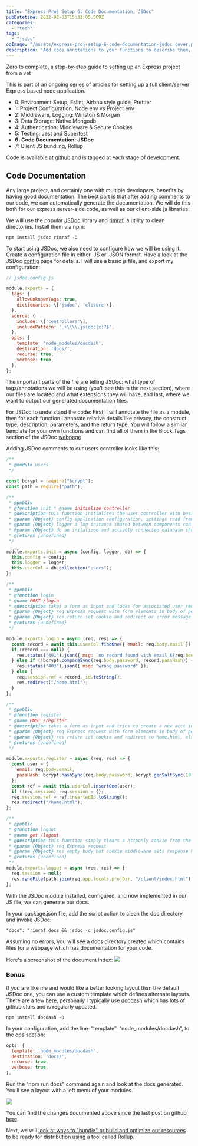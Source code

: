 ```yaml
---
title: "Express Proj Setup 6: Code Documentation, JSDoc"
pubDatetime: 2022-02-03T15:33:05.569Z
categories:
  - "tech"
tags:
  - "jsdoc"
ogImage: "/assets/express-proj-setup-6-code-documentation-jsdoc_cover.png"
description: "Add code annotations to your functions to describe them, and use JSDoc to automaticlly generate html/css documentation."
---
```


Zero to complete, a step-by-step guide to setting up an Express project from a vet

This is part of an ongoing series of articles for setting up a full client/server Express based node application.

- 0: Environment Setup, Eslint, Airbnb style guide, Prettier
- 1: Project Configuration, Node env vs Project env
- 2: Middleware, Logging: Winston & Morgan
- 3: Data Storage: Native Mongodb
- 4: Authentication: Middleware & Secure Cookies
- 5: Testing: Jest and Supertest
- **6: Code Documentation: JSDoc**
- 7: Client JS bundling, Rollup

Code is available at [github](https://github.com/paultman/full-express-setup) and is tagged at each stage of development.

## Code Documentation

Any large project, and certainly one with multiple developers, benefits by having good documentation. The best part is that after adding comments to our code, we can automatically generate the documentation. We will do this both for our express server-side code, as well as our client-side js libraries.

We will use the popular [JSDoc](https://jsdoc.app) library and [rimraf](https://github.com/isaacs/rimraf), a utility to clean directories. Install them via npm:

```shell
npm install jsdoc rimraf -D
```

To start using JSDoc, we also need to configure how we will be using it. Create a configuration file in either .JS or .JSON format. Have a look at the JSDoc [config](https://jsdoc.app/about-configuring-jsdoc.html) page for details. I will use a basic js file, and export my configuration:

```javascript
// jsdoc.config.js

module.exports = {
  tags: {
    allowUnknownTags: true,
    dictionaries: \['jsdoc', 'closure'\],
  },
  source: {
    include: \['controllers'\],
    includePattern: '.+\\\\.js(doc|x)?$',
  },
  opts: {
    template: 'node_modules/docdash',
    destination: 'docs/',
    recurse: true,
    verbose: true,
  },
};
```

The important parts of the file are telling JSDoc: what type of tags/annotations we will be using (you’ll see this in the next section), where our files are located and what extensions they will have, and last, where we want to output our generated documentation files.

For JSDoc to understand the code: First, I will annotate the file as a module, then for each function I annotate relative details like privacy, the construct type, description, parameters, and the return type. You will follow a similar template for your own functions and can find all of them in the Block Tags section of the JSDoc [webpage](https://jsdoc.app/index.html)

Adding JSDoc comments to our users controller looks like this:

```javascript
/**
 * @module users
 */

const bcrypt = require("bcrypt");
const path = require("path");

/**
 * @public
 * @function init * @name initialize controller
 * @description this function initializes the user controller with basic assets from main app entrypoint
 * @param {Object} config application configuration, settings read from disk and process environment
 * @param {Object} logger a log instance shared between components configured per environment
 * @param {Object} db an initalized and actively connected database shared between components.
 * @returns {undefined}
 */

module.exports.init = async (config, logger, db) => {
  this.config = config;
  this.logger = logger;
  this.userCol = db.collection("users");
};

/**
 * @public
 * @function login
 * @name POST /login
 * @description takes a form as input and looks for associated user record. If successful, set cookie with user info and redirect to protected home dashboard, else return error.
 * @param {Object} req Express request with form elements in body of post
 * @param {Object} res return set cookie and redirect or error message in json format
 * @returns {undefined}
 */

module.exports.login = async (req, res) => {
  const record = await this.userCol.findOne({ email: req.body.email });
  if (record === null) {
    res.status("401").json({ msg: `no record found with email ${req.body.email}` });
  } else if (!bcrypt.compareSync(req.body.password, record.passHash)) {
    res.status("403").json({ msg: "wrong password" });
  } else {
    req.session.ref = record._id.toString();
    res.redirect("/home.html");
  }
};

/**
 * @public
 * @function register
 * @name POST /register
 * @description takes a form as input and tries to create a new acct in the database, sets a client state cookie, and redirects to user dashboard. If db operation fails, return error message.
 * @param {Object} req Express request with form elements in body of post
 * @param {Object} res return set cookie and redirect to home.html, else error message in json format
 * @returns {undefined}
 */

module.exports.register = async (req, res) => {
  const user = {
    email: req.body.email,
    passHash: bcrypt.hashSync(req.body.password, bcrypt.genSaltSync(10)),
  };
  const ref = await this.userCol.insertOne(user);
  if (!req.session) req.session = {};
  req.session.ref = ref.insertedId.toString();
  res.redirect("/home.html");
};

/**
 * @public
 * @function logout
 * @name get /logout
 * @description this function simply clears a httponly cookie from the client by setting it to empty string and returns the unauthenticated index page
 * @param {Object} req Express request
 * @param {Object} res empty body but cookie middleware sets response header
 * @returns {undefined}
 */
module.exports.logout = async (req, res) => {
  req.session = null;
  res.sendFile(path.join(req.app.locals.projDir, "/client/index.html"));
};
```

With the JSDoc module installed, configured, and now implemented in our JS file, we can generate our docs.

In your package.json file, add the script action to clean the doc directory and invoke JSDoc:

```shell
"docs": "rimraf docs && jsdoc -c jsdoc.config.js"
```

Assuming no errors, you will see a docs directory created which contains files for a webpage which has documentation for your code.

Here's a screenshot of the document index:
<img src="/assets/express-proj-setup-6-code-documentation-jsdoc_1.png"/>

<!-- ![](http://54.90.94.103/wp-content/uploads/2022/02/d0d83-screen-shot-2022-02-03-at-12.11.50-pm.png?w=1024&h=980) -->

### Bonus

If you are like me and would like a better looking layout than the default JSDoc one, you can use a custom template which defines alternate layouts. There are a few [here](https://cancerberosgx.github.io/jsdoc-templates-demo/demo/), personally I typically use [docdash](https://github.com/clenemt/docdash) which has lots of github stars and is regularly updated.

```shell
npm install docdash -D
```

In your configuration, add the line: “template”: “node_modules/docdash”, to the ops section:

```javascript
opts: {
  template: 'node_modules/docdash',
  destination: 'docs/',
  recurse: true,
  verbose: true,
},
```

Run the “npm run docs” command again and look at the docs generated. You’ll see a layout with a left menu of your modules.

<img src="/assets/express-proj-setup-6-code-documentation-jsdoc_2.png"/>
<!-- ![](http://54.90.94.103/wp-content/uploads/2022/02/20019-screen-shot-2022-02-03-at-12.13.31-pm.png?w=1024&h=684) -->

You can find the changes documented above since the last post on github [here](https://github.com/paultman/full-express-setup/compare/v1.5...v1.6).

Next, we will [look at ways to "bundle" or build and optimize our resources](express-project-setup-7-client-side-js-bundling-rollup) to be ready for distribution using a tool called Rollup.
